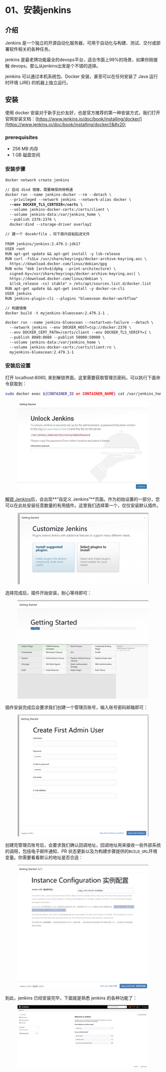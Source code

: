# 01、安装jenkins

## 介绍

Jenkins 是一个独立的开源自动化服务器，可用于自动化与构建、测试、交付或部署软件相关的各种任务。

jenkins 是最老牌功能最全的devops平台，适合市面上99%的场景，如果你刚接触 devops，那么从jenkins出发是个不错的选择。

jeinkins 可以通过本机系统包、Docker 安装，甚至可以在任何安装了 Java 运行时环境 (JRE) 的机器上独立运行。

## 安装

使用 docker 安装对于新手比价友好，也是官方推荐的第一种安装方式，我们打开官网安装文档：[https://www.jenkins.io/doc/book/installing/docker/](https://www.jenkins.io/doc/book/installing/docker/)&#x20;

### prerequisites

* &#x20;256 MB 内存
* 1 GB 磁盘空间

### 安装步骤

```
docker network create jenkins
```

<pre><code>// 启动 dind 镜像，需要确保网络畅通
docker run --name jenkins-docker --rm --detach \
  --privileged --network jenkins --network-alias docker \
<strong>  --env DOCKER_TLS_CERTDIR=/certs \
</strong>  --volume jenkins-docker-certs:/certs/client \
  --volume jenkins-data:/var/jenkins_home \
  --publish 2376:2376 \
  docker:dind --storage-driver overlay2
</code></pre>

```
// 建一个 docekrfile ，将下面内容粘贴进文件

FROM jenkins/jenkins:2.479.1-jdk17
USER root
RUN apt-get update && apt-get install -y lsb-release
RUN curl -fsSLo /usr/share/keyrings/docker-archive-keyring.asc \
  https://download.docker.com/linux/debian/gpg
RUN echo "deb [arch=$(dpkg --print-architecture) \
  signed-by=/usr/share/keyrings/docker-archive-keyring.asc] \
  https://download.docker.com/linux/debian \
  $(lsb_release -cs) stable" > /etc/apt/sources.list.d/docker.list
RUN apt-get update && apt-get install -y docker-ce-cli
USER jenkins
RUN jenkins-plugin-cli --plugins "blueocean docker-workflow"
```

```
// 构建镜像
docker build -t myjenkins-blueocean:2.479.1-1 .
```

```
docker run --name jenkins-blueocean --restart=on-failure --detach \
  --network jenkins --env DOCKER_HOST=tcp://docker:2376 \
  --env DOCKER_CERT_PATH=/certs/client --env DOCKER_TLS_VERIFY=1 \
  --publish 8080:8080 --publish 50000:50000 \
  --volume jenkins-data:/var/jenkins_home \
  --volume jenkins-docker-certs:/certs/client:ro \
  myjenkins-blueocean:2.479.1-1
```

### 安装后设置

打开 localhost:8080, 来到解锁界面，这里需要获取管理员密码，可以执行下面命令获取到：

```sh
sudo docker exec ${CONTAINER_ID or CONTAINER_NAME} cat /var/jenkins_home/secrets/initialAdminPassword 
```

<figure><img src="../.gitbook/assets/image (28).png" alt=""><figcaption></figcaption></figure>

[解锁 Jenkins](https://www.jenkins.io/doc/book/installing/docker/#unlocking-jenkins)后，会出现**“自定义 Jenkins”**页面。作为初始设置的一部分，您可以在此处安装任意数量的有用插件。这里我们选择第一个，仅仅安装默认插件。

<figure><img src="../.gitbook/assets/1730336059284.png" alt=""><figcaption></figcaption></figure>

选择完成后，插件开始安装，耐心等待即可：

<figure><img src="../.gitbook/assets/1730336100806.png" alt=""><figcaption></figcaption></figure>

插件安装完成后会要求我们创建一个管理员账号，输入账号密码邮箱即可：

<figure><img src="../.gitbook/assets/1730336283030.png" alt=""><figcaption></figcaption></figure>

创建完管理员账号后，会要求我们确认回调地址，回调地址用来接收一些外部系统的调用，包括电子邮件通知、PR 状态更新以及为构建步骤提供的`BUILD_URL`环境变量。你需要看看默认的地址是否合适：

<figure><img src="../.gitbook/assets/1730336463931.png" alt=""><figcaption></figcaption></figure>

到此，jenkins 已经安装完毕，下面就是熟悉 jenkins 的各种功能了：

<figure><img src="../.gitbook/assets/1730336519268.png" alt=""><figcaption></figcaption></figure>
